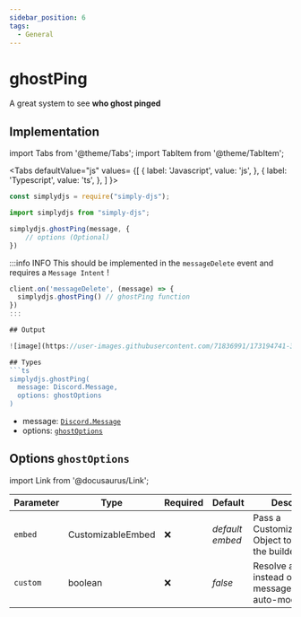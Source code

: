 ```yaml
---
sidebar_position: 6
tags:
  - General
---
```


# ghostPing

A great system to see **who ghost pinged**


## Implementation

import Tabs from '@theme/Tabs';
import TabItem from '@theme/TabItem';

<Tabs
  defaultValue="js"
  values= {[
    { label: 'Javascript', value: 'js', },
    { label: 'Typescript', value: 'ts', },
  ]
}>
<TabItem value="js">

```js
const simplydjs = require("simply-djs");
```

</TabItem>

<TabItem value="ts">

```ts
import simplydjs from "simply-djs";
```

</TabItem>

</Tabs>

```js
simplydjs.ghostPing(message, {
    // options (Optional)
})
```

:::info INFO
This should be implemented in the `messageDelete` event and requires a `Message Intent` !

```js
client.on('messageDelete', (message) => {
  simplydjs.ghostPing() // ghostPing function
})
:::

## Output

![image](https://user-images.githubusercontent.com/71836991/173194741-39361215-a763-4044-b652-61ce6013becb.png)

## Types
```ts
simplydjs.ghostPing(
  message: Discord.Message,
  options: ghostOptions
)
```

- message: [`Discord.Message`](https://discord.js.org/#/docs/discord.js/stable/class/Message)
- options: [`ghostOptions`](#options-ghostoptions)

## Options `ghostOptions`

import Link from '@docusaurus/Link';

| Parameter | Type | Required | Default    | Description |
| --------- | ----- | -------- | -------- | ---------- |
| `embed` | <Link to="/docs/typedef/CustomizableEmbed">CustomizableEmbed</Link>         | ❌        | _default embed_  | Pass a CustomizableEmbed Object to customize the builder embed  |
| `custom`     | <Link to="https://developer.mozilla.org/en-US/docs/Web/JavaScript/Reference/Global_Objects/Boolean">boolean</Link>   | ❌        | _false_             | Resolve an Promise instead of sending a message (Useful for auto-moderation) |